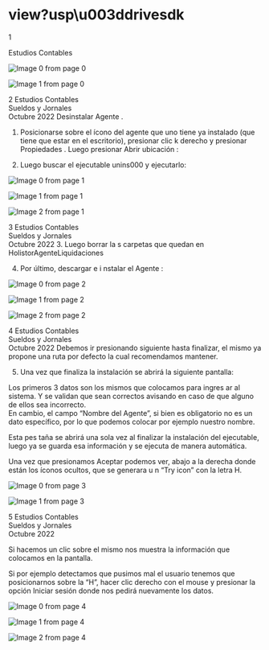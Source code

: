 # view?usp\u003ddrivesdk

 1 
 
  
Estudios Contables  


![Image 0 from page 0](images/image_0_0.png)

![Image 1 from page 0](images/image_0_1.png)

 
 
 
 2 Estudios Contables  
Sueldos y Jornales  
Octubre  2022 Desinstalar Agente . 
 
1. Posicionarse sobre el ícono del agente que uno tiene ya instalado 
(que tiene que estar en el escritorio), presionar clic k derecho y 
presionar Propiedades . Luego presionar Abrir ubicación : 
 
 
 
2. Luego buscar el ejecutable unins000  y ejecutarlo:  
 
 
 


![Image 0 from page 1](images/image_1_0.png)

![Image 1 from page 1](images/image_1_1.png)

![Image 2 from page 1](images/image_1_2.png)

 
 
 
 3 Estudios Contables  
Sueldos y Jornales  
Octubre  2022 3. Luego borrar la s carpetas que quedan en  
HolistorAgenteLiquidaciones  
 
4. Por último,  descargar e i nstalar el Agente : 
 
 
 
 
 


![Image 0 from page 2](images/image_2_0.png)

![Image 1 from page 2](images/image_2_1.png)

![Image 2 from page 2](images/image_2_2.png)

 
 
 
 4 Estudios Contables  
Sueldos y Jornales  
Octubre  2022 Debemos ir presionando siguiente hasta finalizar, el mismo ya 
propone una ruta por defecto la cual recomendamos mantener.  
 
 
5. Una vez que finaliza la instalación se abrirá la siguiente pantalla:  
 
 
 
Los primeros 3 datos son los mismos que colocamos para ingres ar al 
sistema. Y se validan que sean correctos avisando en caso de que 
alguno de ellos sea incorrecto.  
En cambio,  el campo “Nombre del Agente”, si bien es obligatorio no 
es un dato específico, por lo que podemos colocar por ejemplo 
nuestro nombre.  
 
Esta pes taña se abrirá una sola vez al finalizar la instalación del 
ejecutable, luego ya se guarda esa información y se ejecuta de 
manera automática.  
 
Una vez que presionamos Aceptar podemos ver, abajo a la derecha 
donde están los íconos ocultos, que se generara u n “Try icon” con la 
letra H.  


![Image 0 from page 3](images/image_3_0.png)

![Image 1 from page 3](images/image_3_1.png)

 
 
 
 5 Estudios Contables  
Sueldos y Jornales  
Octubre  2022  
 
 
 
Si hacemos un clic sobre el mismo nos muestra la información que 
colocamos en la pantalla.  
 
 
 
Si por ejemplo detectamos que pusimos mal el usuario tenemos 
que posicionarnos sobre la “H”, hacer clic derecho con el mouse y 
presionar la opción Iniciar sesión  donde nos pedirá nuevamente los 
datos.  
 


![Image 0 from page 4](images/image_4_0.png)

![Image 1 from page 4](images/image_4_1.png)

![Image 2 from page 4](images/image_4_2.png)


